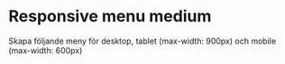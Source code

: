 # Responsive menu medium

Skapa följande meny för desktop, tablet (max-width: 900px) och mobile (max-width: 600px)
